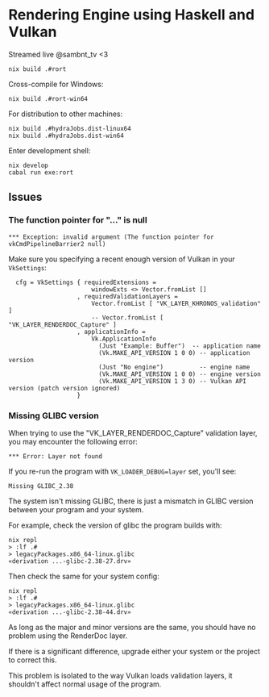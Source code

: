 # Rendering Engine using Haskell and Vulkan

Streamed live @sambnt_tv <3

```
nix build .#rort
```

Cross-compile for Windows:

```
nix build .#rort-win64
```

For distribution to other machines:

```
nix build .#hydraJobs.dist-linux64
nix build .#hydraJobs.dist-win64
```

Enter development shell:

```
nix develop
cabal run exe:rort
```

## Issues

### The function pointer for "..." is null

```
*** Exception: invalid argument (The function pointer for vkCmdPipelineBarrier2 null)
```

Make sure you specifying a recent enough version of Vulkan in your `VkSettings`:

```
  cfg = VkSettings { requiredExtensions =
                       windowExts <> Vector.fromList []
                   , requiredValidationLayers =
                       Vector.fromList [ "VK_LAYER_KHRONOS_validation" ]
                       -- Vector.fromList [ "VK_LAYER_RENDERDOC_Capture" ]
                   , applicationInfo =
                       Vk.ApplicationInfo
                         (Just "Example: Buffer")  -- application name
                         (Vk.MAKE_API_VERSION 1 0 0) -- application version
                         (Just "No engine")          -- engine name
                         (Vk.MAKE_API_VERSION 1 0 0) -- engine version
                         (Vk.MAKE_API_VERSION 1 3 0) -- Vulkan API version (patch version ignored)
                   }
```


### Missing GLIBC version

When trying to use the "VK_LAYER_RENDERDOC_Capture" validation layer, you may encounter the following error:

```
*** Error: Layer not found
```

If you re-run the program with `VK_LOADER_DEBUG=layer` set, you'll see:

```
Missing GLIBC_2.38
```

The system isn't missing GLIBC, there is just a mismatch in GLIBC version between your program and your system.

For example, check the version of glibc the program builds with:
```
nix repl
> :lf .#
> legacyPackages.x86_64-linux.glibc
«derivation ...-glibc-2.38-27.drv»
```

Then check the same for your system config:
```
nix repl
> :lf .#
> legacyPackages.x86_64-linux.glibc
«derivation ...-glibc-2.38-44.drv»
```

As long as the major and minor versions are the same, you should have no problem using the RenderDoc layer.

If there is a significant difference, upgrade either your system or the project to correct this.

This problem is isolated to the way Vulkan loads validation layers, it shouldn't affect normal usage of the program.
